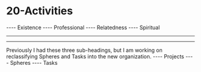 # 20-Activities
---- Existence
---- Professional
---- Relatedness
---- Spiritual


--- 
--- 
Previously I had these three sub-headings, but I am working on reclassifying Spheres and Tasks into the new organization.
---- Projects
---- Spheres
---- Tasks